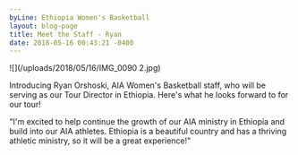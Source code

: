 ```yaml
---
byLine: Ethiopia Women's Basketball
layout: blog-page
title: Meet the Staff - Ryan
date: 2018-05-16 00:43:21 -0400
---
```

![](/uploads/2018/05/16/IMG_0090 2.jpg)

Introducing Ryan Orshoski, AIA Women's Basketball staff, who will be serving as our Tour Director in Ethiopia. Here's what he looks forward to for our tour!

"I'm excited to help continue the growth of our AIA ministry in Ethiopia and build into our AIA athletes. Ethiopia is a beautiful country and has a thriving athletic ministry, so it will be a great experience!"